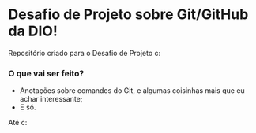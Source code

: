 # Desafio de Projeto sobre Git/GitHub da DIO!
Repositório criado para o Desafio de Projeto c:
### O que vai ser feito?
- Anotações sobre comandos do Git, e algumas coisinhas mais que eu achar interessante;
- E só.

Até c:
